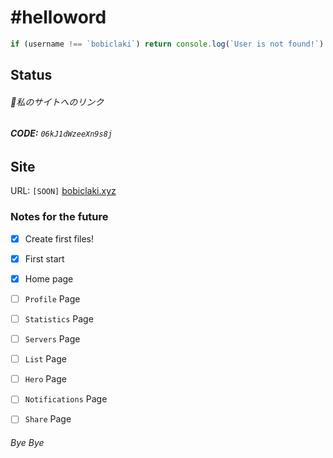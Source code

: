 
# #helloword

```javascript
if (username !== `bobiclaki`) return console.log(`User is not found!`)
```
        
## Status
###### 🔗私のサイトへのリンク
###### **CODE:** ` 06kJ1dWzeeXn9s8j `
        
## Site
        
URL: ` [SOON] ` [bobiclaki.xyz](https://bobiclaki.xyz)
        
### Notes for the future

- [x] Create first files!
 - [x] First start
 - [x] Home page
 - [ ] ` Profile ` Page
 - [ ] ` Statistics ` Page
 - [ ] ` Servers ` Page
 - [ ] ` List ` Page
 - [ ] ` Hero ` Page
 - [ ] ` Notifications ` Page
 - [ ] ` Share ` Page

           
###### Bye Bye
        